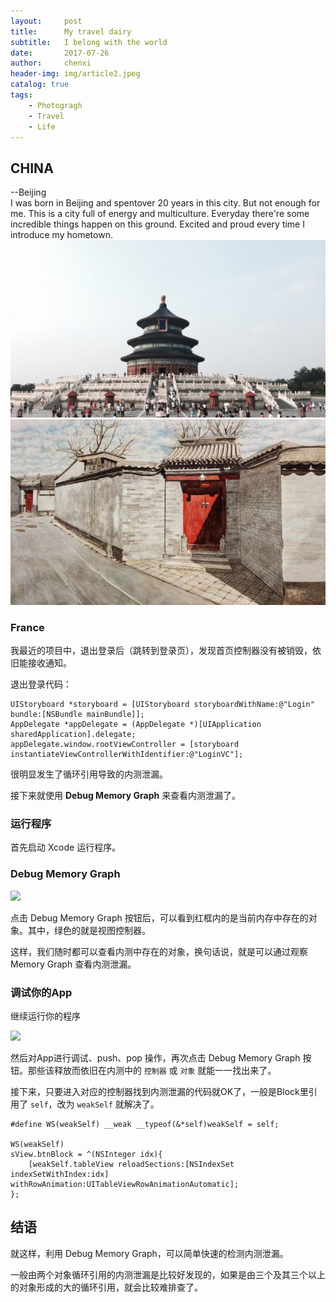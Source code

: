 ```yaml
---
layout:     post
title:      My travel dairy
subtitle:   I belong with the world
date:       2017-07-26
author:     chenxi
header-img: img/article2.jpeg
catalog: true
tags:
    - Photogragh
    - Travel
    - Life
---
```



## CHINA

--Beijing<br/>
I was born in Beijing and spentover 20 years in this city. But not enough for me. This is a city full of energy and multiculture. Everyday there're some incredible things happen on this ground. Excited and proud every time I introduce my hometown.
![alt text](/img/china1.jpeg "CHINA")![alt text](/img/china2.jpeg "CHINA")


### France

我最近的项目中，退出登录后（跳转到登录页），发现首页控制器没有被销毁，依旧能接收通知。

退出登录代码：

```objc
UIStoryboard *storyboard = [UIStoryboard storyboardWithName:@"Login" bundle:[NSBundle mainBundle]];
AppDelegate *appDelegate = (AppDelegate *)[UIApplication sharedApplication].delegate;
appDelegate.window.rootViewController = [storyboard instantiateViewControllerWithIdentifier:@"LoginVC"];
```

很明显发生了循环引用导致的内测泄漏。

接下来就使用 **Debug Memory Graph** 来查看内测泄漏了。

### 运行程序

首先启动 Xcode 运行程序。

### Debug Memory Graph

![](https://ws3.sinaimg.cn/large/006tNc79gy1fhxend1a8aj315y0s3gw5.jpg)

点击 Debug Memory Graph 按钮后，可以看到红框内的是当前内存中存在的对象。其中，绿色的就是视图控制器。

这样，我们随时都可以查看内测中存在的对象，换句话说，就是可以通过观察 Memory Graph 查看内测泄漏。

### 调试你的App

继续运行你的程序

![](https://ws2.sinaimg.cn/large/006tNc79gy1fhxeuh1np5j30v90kvn03.jpg)

然后对App进行调试、push、pop 操作，再次点击 Debug Memory Graph 按钮。那些该释放而依旧在内测中的 `控制器` 或 `对象` 就能一一找出来了。

接下来，只要进入对应的控制器找到内测泄漏的代码就OK了，一般是Block里引用了 `self`，改为 `weakSelf` 就解决了。

```objc
#define WS(weakSelf) __weak __typeof(&*self)weakSelf = self;

WS(weakSelf)
sView.btnBlock = ^(NSInteger idx){
    [weakSelf.tableView reloadSections:[NSIndexSet indexSetWithIndex:idx] withRowAnimation:UITableViewRowAnimationAutomatic];
};
```

## 结语

就这样，利用 Debug Memory Graph，可以简单快速的检测内测泄漏。

一般由两个对象循环引用的内测泄漏是比较好发现的，如果是由三个及其三个以上的对象形成的大的循环引用，就会比较难排查了。
